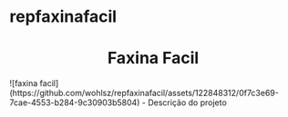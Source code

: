 # repfaxinafacil
<h1 align="center"> Faxina Facil </h1>
![faxina facil](https://github.com/wohlsz/repfaxinafacil/assets/122848312/0f7c3e69-7cae-4553-b284-9c30903b5804)
- Descrição do projeto
